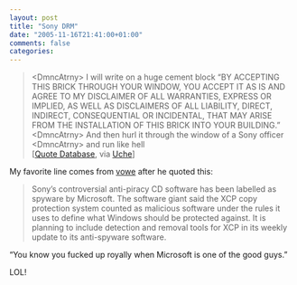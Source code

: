 ```yaml
---
layout: post
title: "Sony DRM"
date: "2005-11-16T21:41:00+01:00"
comments: false
categories: 
---
```


<blockquote>
<p>&lt;DmncAtrny> I will write on a huge cement block &#8220;BY ACCEPTING THIS BRICK THROUGH YOUR WINDOW, YOU ACCEPT IT AS IS AND AGREE TO MY DISCLAIMER OF ALL WARRANTIES, EXPRESS OR IMPLIED, AS WELL AS DISCLAIMERS OF ALL LIABILITY, DIRECT, INDIRECT, CONSEQUENTIAL OR INCIDENTAL, THAT MAY ARISE FROM THE INSTALLATION OF THIS BRICK INTO YOUR BUILDING.&#8221;&#8232;<br />
&lt;DmncAtrny> And then hurl it through the window of a Sony officer &#8232;<br />
&lt;DmncAtrny> and run like hell
<br />
[<a href="http://www.bash.org/?577451">Quote Database</a>, via <a href="http://copia.ogbuji.net/blog/2005-11-15/EULA_this_.html" title="EULA this!">Uche</a>]</p>
</blockquote>

<p>My favorite line comes from <a href="http://vowe.net/archives/006521.html">vowe</a> after he quoted this:</p>

<blockquote>
<p>Sony&#8217;s controversial anti-piracy CD software has been labelled as spyware by Microsoft. The software giant said the XCP copy protection system counted as malicious software under the rules it uses to define what Windows should be protected against. It is planning to include detection and removal tools for XCP in its weekly update to its anti-spyware software.</p>
</blockquote>

<p>&#8220;You know you fucked up royally when Microsoft is one of the good guys.&#8221;</p>

<p>LOL!</p>


